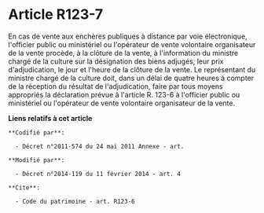# Article R123-7

En cas de vente aux enchères publiques à distance par voie électronique,  l'officier public ou ministériel ou l'opérateur de
vente volontaire organisateur de la vente procède, à la clôture de la vente, à l'information du ministre chargé de la culture
sur la désignation des biens adjugés, leur prix d'adjudication, le jour et l'heure de la clôture de la vente. Le représentant
du ministre chargé de la culture doit, dans un délai de quatre heures à compter de la réception du résultat de
l'adjudication, faire par tous moyens appropriés la déclaration prévue à l'article R. 123-6 à  l'officier public ou
ministériel ou l'opérateur de vente volontaire organisateur de la vente.

**Liens relatifs à cet article**

	**Codifié par**:

	  - Décret n°2011-574 du 24 mai 2011 Annexe - art.

	**Modifié par**:

	  - Décret n°2014-119 du 11 février 2014 - art. 4

	**Cite**:

	  - Code du patrimoine - art. R123-6
